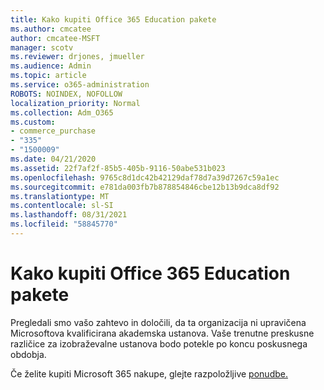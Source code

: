 ```yaml
---
title: Kako kupiti Office 365 Education pakete
ms.author: cmcatee
author: cmcatee-MSFT
manager: scotv
ms.reviewer: drjones, jmueller
ms.audience: Admin
ms.topic: article
ms.service: o365-administration
ROBOTS: NOINDEX, NOFOLLOW
localization_priority: Normal
ms.collection: Adm_O365
ms.custom:
- commerce_purchase
- "335"
- "1500009"
ms.date: 04/21/2020
ms.assetid: 22f7af2f-85b5-405b-9116-50abe531b023
ms.openlocfilehash: 9765c8d1dc42b42129daf78d7a39d7267c59a1ec
ms.sourcegitcommit: e781da003fb7b878854846cbe12b13b9dca8df92
ms.translationtype: MT
ms.contentlocale: sl-SI
ms.lasthandoff: 08/31/2021
ms.locfileid: "58845770"
---
```

# <a name="how-to-purchase-office-365-education-plans"></a>Kako kupiti Office 365 Education pakete

Pregledali smo vašo zahtevo in določili, da ta organizacija ni upravičena Microsoftova kvalificirana akademska ustanova. Vaše trenutne preskusne različice za izobraževalne ustanova bodo potekle po koncu poskusnega obdobja.
  
Če želite kupiti Microsoft 365 nakupe, glejte razpoložljive [ponudbe.](https://go.microsoft.com/fwlink/p/?linkid=868433)  